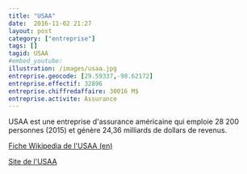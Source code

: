 ```yaml
---
title: "USAA"
date:  2016-11-02 21:27
layout: post
category: ["entreprise"]
tags: []
tagid: USAA
#embed_youtube:
illustration: /images/usaa.jpg
entreprise.geocode: [29.59337,-98.62172]
entreprise.effectif: 32896
entreprise.chiffredaffaire: 30016 M$
entreprise.activite: Assurance
---
```


USAA est une entreprise d'assurance américaine qui emploie 28 200 personnes (2015) et génère 24,36 milliards de dollars de revenus.

[Fiche Wikipedia de l'USAA (en)](https://en.wikipedia.org/wiki/USAA)

[Site de l'USAA](https://www.usaa.com/)
